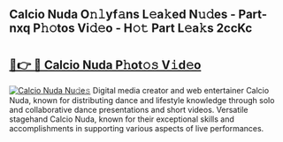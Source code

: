 ## Calcio Nuda O𝚗𝚕yf𝚊ns L𝚎a𝚔ed N𝚞𝚍es - Part-nxq P𝚑𝚘tos Vi𝚍𝚎o - H𝚘𝚝 Part L𝚎a𝚔s 2ccKc

# <h2><a href="http://kfeh386.oniu.top/?m=Calcio+Nuda">🔗👉 🔴 Calcio Nuda P𝚑ot𝚘𝚜 V𝚒d𝚎o</a></h2>

[![Calcio Nuda Nu𝚍e𝚜](https://i.imgur.com/0qMVB7G.gif)](http://kfeh386.oniu.top/?m=Calcio+Nuda)
Digital media creator and web entertainer Calcio Nuda, known for distributing dance and lifestyle knowledge through solo and collaborative dance presentations and short videos. Versatile stagehand Calcio Nuda, known for their exceptional skills and accomplishments in supporting various aspects of live performances.  
